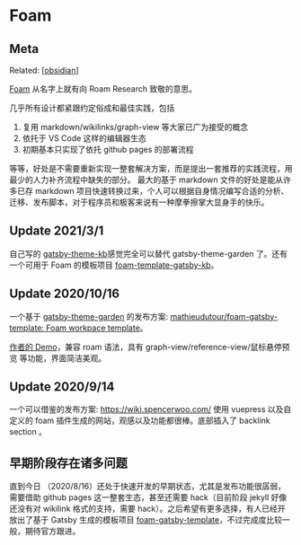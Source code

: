 Foam
===

## Meta

Related: [[obsidian]]

[Foam](https://foambubble.github.io/foam/) 从名字上就有向 Roam Research 致敬的意思。

几乎所有设计都紧跟约定俗成和最佳实践，包括
1. 复用 markdown/wikilinks/graph-view 等大家已广为接受的概念
2. 依托于 VS Code 这样的编辑器生态
3. 初期基本只实现了依托 github pages 的部署流程

等等，好处是不需要重新实现一整套解决方案，而是提出一套推荐的实践流程，用最少的人力补齐流程中缺失的部分。
最大的基于 markdown 文件的好处是能从许多已存 markdown 项目快速转换过来，个人可以根据自身情况编写合适的分析、迁移、发布脚本，对于程序员和极客来说有一种摩拳擦掌大显身手的快乐。

## Update 2021/3/1

自己写的 [gatsby-theme-kb](https://github.com/hikerpig/gatsby-project-kb)感觉完全可以替代 gatsby-theme-garden 了。还有一个可用于 Foam 的模板项目 [foam-template-gatsby-kb](https://github.com/hikerpig/foam-template-gatsby-kb)。

## Update 2020/10/16

一个基于 [gatsby-theme-garden](https://www.gatsbyjs.com/plugins/gatsby-theme-garden/) 的发布方案: [mathieudutour/foam-gatsby-template: Foam workpace template](https://github.com/mathieudutour/foam-gatsby-template)。

[作者的 Demo](https://mathieudutour.github.io/gatsby-digital-garden/)，兼容 roam 语法，具有 graph-view/reference-view/鼠标悬停预览 等功能，界面简洁美观。

## Update 2020/9/14
一个可以借鉴的发布方案:  https://wiki.spencerwoo.com/ 使用 vuepress 以及自定义的 foam 插件生成的网站，观感以及功能都很棒。底部插入了 backlink section 。

## 早期阶段存在诸多问题

直到今日 （2020/8/16）还处于快速开发的早期状态，尤其是发布功能很孱弱，需要借助 github pages 这一整套生态，甚至还需要 hack（目前阶段 jekyll 好像还没有对 wikilink 格式的支持，需要 hack）。之后希望有更多选择，有人已经开放出了基于 Gatsby 生成的模板项目 [foam-gatsby-template](https://github.com/mathieudutour/foam-gatsby-template/)，不过完成度比较一般，期待官方跟进。

[//begin]: # "Autogenerated link references for markdown compatibility"
[obsidian]: obsidian "Obsidian"
[//end]: # "Autogenerated link references"